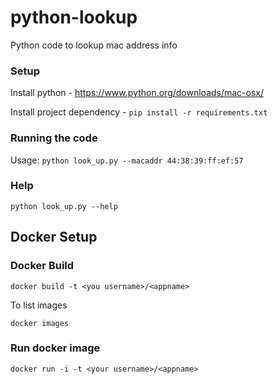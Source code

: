 # python-lookup

Python code to lookup mac address info


### Setup

Install python - https://www.python.org/downloads/mac-osx/

Install project dependency - ``` pip install -r requirements.txt ```

### Running the code

Usage: ``` python look_up.py --macaddr 44:38:39:ff:ef:57 ```

### Help

```python look_up.py --help```

## Docker Setup

### Docker Build

```docker build -t <you username>/<appname>```

To list images

```docker images```

### Run docker image

```docker run -i -t <your username>/<appname>  ```


